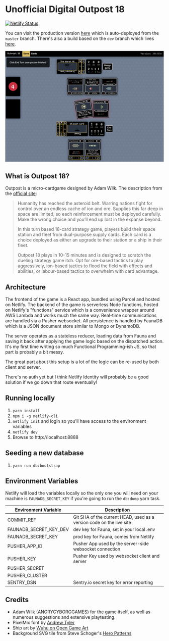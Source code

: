 # Unofficial Digital Outpost 18

[![Netlify Status](https://api.netlify.com/api/v1/badges/7ca17db6-f3f8-492f-ba65-403d810ab3c2/deploy-status)](https://app.netlify.com/sites/outpost18/deploys)

You can visit the production version [here](https://outpost18.netlify.com) which is auto-deployed from the `master` branch.  There's also a build based on the `dev` branch which lives [here](https://dev.outpost18.netlify.com).

![Screenshot of gameplay](docs/images/screenshot.png)

## What is Outpost 18?

Outpost is a micro-cardgame designed by Adam Wilk.  The description from the [official site](http://playoutpost18.com):

> Humanity has reached the asteroid belt. Warring nations fight for control over an endless cache of ion and ore. Supplies this far deep in space are limited, so each reinforcement must be deployed carefully. Make the wrong choice and you’ll end up lost in the expanse beyond.
>
> In this turn based 18-card strategy game, players build their space station and fleet from dual-purpose supply cards. Each card is a choice deployed as either an upgrade to their station or a ship in their fleet.
>
> Outpost 18 plays in 10-15 minutes and is designed to scratch the dueling strategy game itch. Opt for ore-based tactics to play aggressively, ion-based tactics to flood the field with effects and abilities, or labour-based tactics to overwhelm with card advantage.

## Architecture

The frontend of the game is a React app, bundled using Parcel and hosted on Netlify.  The backend of the game is serverless Node functions, hosted on Netlify's "functions" service which is a convenience wrapper around AWS Lambda and works much the same way.  Real-time communications are handled via a Pusher websocket.  All persistence is handled by FaunaDB which is a JSON document store similar to Mongo or DynamoDB.

The server operates as a stateless reducer, loading data from Fauna and saving it back after applying the game logic based on the dispatched action.  It's my first time writing so much Functional Programming-ish JS, so that part is probably a bit messy.

The great part about this setup is a lot of the logic can be re-used by both client and server.

There's no auth yet but I think Netlify Identity will probably be a good solution if we go down that route eventually!

## Running locally

1. `yarn install`
1. `npm i -g netlify-cli`
1. `netlify init` and login so you'll have access to the environment variables
1. `netlify dev`
1. Browse to http://localhost:8888

## Seeding a new database

1. `yarn run db:bootstrap`

## Environment Variables

Netlify will load the variables locally so the only one you will need on your machine is `FAUNADB_SECRET_KEY` if you're going to run the `db:dump` yarn task.

| Environment Variable | Description |
| --- | --- |
| COMMIT_REF | Git SHA of the current HEAD, used as a version code on the live site |
| FAUNADB_SECRET_KEY_DEV | dev key for Fauna, set in your local .env |
| FAUNADB_SECRET_KEY | prod key for Fauna, comes from Netlify |
| PUSHER_APP_ID | Pusher App used by the server-side websocket connection |
| PUSHER_KEY | Pusher Key used by websocket client and server |
| PUSHER_SECRET | |
| PUSHER_CLUSTER | |
| SENTRY_DSN | Sentry.io secret key for error reporting |

## Credits

* Adam Wilk (ANGRYCYBORGGAMES) for the game itself, as well as numerous suggestions and extensive playtesting.
* PixelMix font by [Andrew Tyler](http://www.andrewtyler.net/)
* Ship art by [Wuhu on Open Game Art](https://opengameart.org/content/spaceships-1)
* Background SVG tile from Steve Schoger's [Hero Patterns](https://www.heropatterns.com/)

